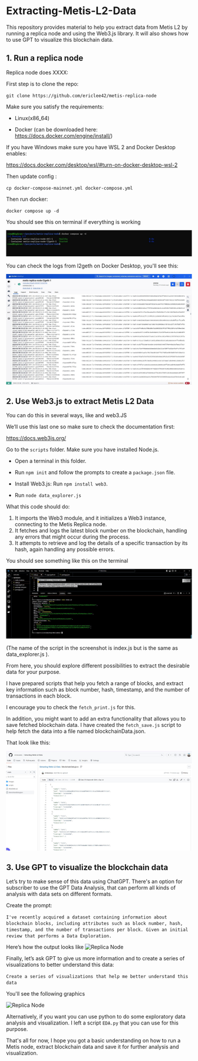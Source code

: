 # Extracting-Metis-L2-Data

This repository provides material to help you extract data from Metis L2 by running a replica node and using the Web3.js library. It will also shows how to use GPT to visualize this blockchain data.

## 1. Run a replica node

Replica node does XXXX:

First step is to clone the repo:

`git clone https://github.com/ericlee42/metis-replica-node`
 

Make sure you satisfy the requirements:

- Linux(x86_64)

- Docker (can be downloaded here: https://docs.docker.com/engine/install/)

If you have Windows make sure you have WSL 2 and Docker Desktop enables:

https://docs.docker.com/desktop/wsl/#turn-on-docker-desktop-wsl-2

Then update config :

`cp docker-compose-mainnet.yml docker-compose.yml`

Then run docker:

`docker compose up -d`

You should see this on terminal if everything is working

![Replica Node](https://github.com/vmmunoza/Extracting-Metis-L2-Data/blob/main/Images/01.jpg)

You can check the logs from l2geth on Docker Desktop, you'll see this:

![Replica Node](https://github.com/vmmunoza/Extracting-Metis-L2-Data/blob/main/Images/02.jpg)

## 2. Use Web3.js to extract Metis L2 Data

You can do this in several ways, like and web3.JS

We’ll use this last one so make sure to check the documentation first: 

https://docs.web3js.org/ 

Go to the `scripts` folder. Make sure you have installed Node.js.

 - Open a terminal in this folder.


 - Run `npm init` and follow the prompts to create a `package.json` file.


- Install Web3.js: Run `npm install web3`.

- Run `node data_explorer.js`

What this code should do:

1. It imports the Web3 module, and it initializes a Web3 instance, connecting to the Metis Replica node.
2. It fetches and logs the latest block number on the blockchain, handling any errors that might occur during the process.
3. It attempts to retrieve and log the details of a specific transaction by its hash, again handling any possible errors.

You should see something like this on the terminal 

![Replica Node](https://github.com/vmmunoza/Extracting-Metis-L2-Data/blob/main/Images/03.jpg)

(The name of the script in the screenshot is index.js but is the same as data_explorer.js ).

From here, you should explore different possibilities to extract the desirable data for your purpose.

I have prepared scripts that help you fetch a range of blocks, and extract key information such as block number, hash, timestamp, and the number of transactions in each block.

I encourage you to check the `fetch_print.js` for this. 

In addition, you might want to add an extra functionality that allows you to save fetched blockchain data. I have created the `fetch_save.js` script to help fetch the data into a file named blockchainData.json. 

That look like this:

![Replica Node](https://github.com/vmmunoza/Extracting-Metis-L2-Data/blob/main/Images/04.jpg)

## 3. Use GPT to visualize the blockchain data 

Let’s try to make sense of this data using ChatGPT. There's an option for subscriber to use the GPT Data Analysis, that can perform all kinds of analysis with data sets on different formats.

Create the prompt:

```I've recently acquired a dataset containing information about blockchain blocks, including attributes such as block number, hash, timestamp, and the number of transactions per block. Given an initial review that performs a Data Exploration.```

Here’s how the output looks like
![Replica Node](https://github.com/vmmunoza/Extracting-Metis-L2-Data/blob/main/Images/05.jpg)


Finally, let’s ask GPT to give us more information and to create a series of visualizations to better understand this data:

``` Create a series of visualizations that help me better understand this data ```

You'll see the following graphics 

![Replica Node](https://github.com/vmmunoza/Extracting-Metis-L2-Data/blob/main/Images/06.jpg) 

Alternatively, if you want you can use python to do some exploratory data analysis and visualization. I left a script `EDA.py` that you can use for this purpose.

That's all for now, I hope you got a basic understanding on how to run a Metis node, extract blockchain data and save it for further analysis and visualization. 
